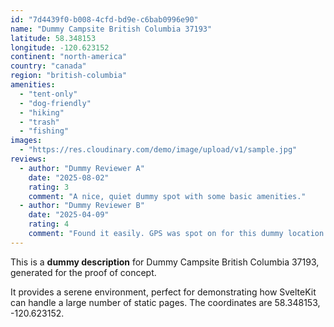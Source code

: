 ```yaml
---
id: "7d4439f0-b008-4cfd-bd9e-c6bab0996e90"
name: "Dummy Campsite British Columbia 37193"
latitude: 58.348153
longitude: -120.623152
continent: "north-america"
country: "canada"
region: "british-columbia"
amenities:
  - "tent-only"
  - "dog-friendly"
  - "hiking"
  - "trash"
  - "fishing"
images:
  - "https://res.cloudinary.com/demo/image/upload/v1/sample.jpg"
reviews:
  - author: "Dummy Reviewer A"
    date: "2025-08-02"
    rating: 3
    comment: "A nice, quiet dummy spot with some basic amenities."
  - author: "Dummy Reviewer B"
    date: "2025-04-09"
    rating: 4
    comment: "Found it easily. GPS was spot on for this dummy location."
---
```


This is a **dummy description** for Dummy Campsite British Columbia 37193, generated for the proof of concept.

It provides a serene environment, perfect for demonstrating how SvelteKit can handle a large number of static pages. The coordinates are 58.348153, -120.623152.
